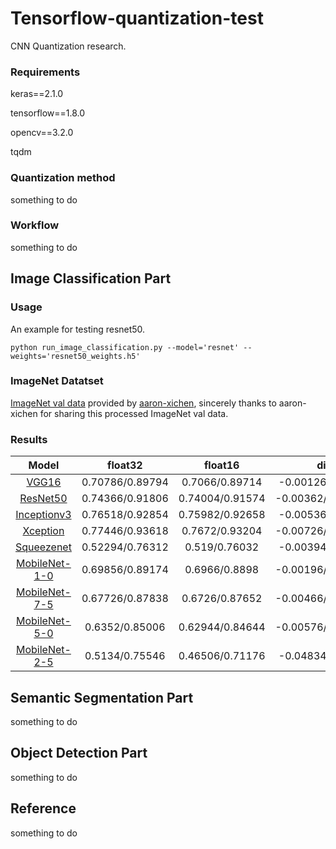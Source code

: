 # Tensorflow-quantization-test

CNN Quantization research.

### Requirements

keras==2.1.0

tensorflow==1.8.0

opencv==3.2.0

tqdm

### Quantization method

something to do

### Workflow

something to do

## Image Classification Part

### Usage

An example for testing resnet50.

    python run_image_classification.py --model='resnet' --weights='resnet50_weights.h5'

### ImageNet Datatset

[ImageNet val data](http://ml.cs.tsinghua.edu.cn/~chenxi/dataset/val224_compressed.pkl) 
provided by [aaron-xichen](https://github.com/aaron-xichen), 
sincerely thanks to aaron-xichen for sharing this processed ImageNet val data.

### Results

|Model                  | float32              |float16                 |diff                  |
| :-------------------: |:--------------------:|:---------------------: |:-----------------------:|
|[VGG16](https://github.com/fchollet/deep-learning-models/releases/download/v0.1/vgg16_weights_tf_dim_ordering_tf_kernels.h5)                 | 0.70786/0.89794      | 0.7066/0.89714         | -0.00126/-0.0008   |
|[ResNet50](https://github.com/fchollet/deep-learning-models/releases/download/v0.2/resnet50_weights_tf_dim_ordering_tf_kernels.h5)               | 0.74366/0.91806      | 0.74004/0.91574        | -0.00362/-0.00232    |
|[Inceptionv3](https://github.com/fchollet/deep-learning-models/releases/download/v0.5/inception_v3_weights_tf_dim_ordering_tf_kernels.h5)            | 0.76518/0.92854      | 0.75982/0.92658          | -0.00536/0.00196    |
|[Xception](https://github.com/fchollet/deep-learning-models/releases/download/v0.4/xception_weights_tf_dim_ordering_tf_kernels.h5)               | 0.77446/0.93618      | 0.7672/0.93204        |  -0.00726/-0.00414    |
|[Squeezenet](https://github.com/rcmalli/keras-squeezenet/releases/download/v1.0/squeezenet_weights_tf_dim_ordering_tf_kernels.h5)             | 0.52294/0.76312      | 0.519/0.76032        |   -0.00394/-0.0028     |
|[MobileNet-1-0](https://github.com/fchollet/deep-learning-models/releases/download/v0.6/mobilenet_1_0_224_tf.h5)          | 0.69856/0.89174      | 0.6966/0.8898          |   -0.00196/-0.00194    |
|[MobileNet-7-5](https://github.com/fchollet/deep-learning-models/releases/download/v0.6/mobilenet_7_5_224_tf.h5)          | 0.67726/0.87838      | 0.6726/0.87652         |   -0.00466/-0.00186    |
|[MobileNet-5-0](https://github.com/fchollet/deep-learning-models/releases/download/v0.6/mobilenet_5_0_224_tf.h5)          | 0.6352/0.85006       | 0.62944/0.84644        |   -0.00576/-0.00362   |
|[MobileNet-2-5](https://github.com/fchollet/deep-learning-models/releases/download/v0.6/mobilenet_2_5_224_tf.h5)          | 0.5134/0.75546       | 0.46506/0.71176         |  -0.04834/-0.0437   |

## Semantic Segmentation Part

something to do

## Object Detection Part

something to do

## Reference

something to do
